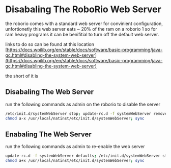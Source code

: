 # Disabaling The RoboRio Web Server

the roborio comes with a standard web server for convinient configuration,
unfortionetly this web server eats ~ 20% of the ram on a roborio 1 so for 
ram heavy programs it can be benifitial to turn off the default web server.

links to do so can be found at this location [https://docs.wpilib.org/en/stable/docs/software/basic-programming/java-gc.html#disabling-the-system-web-server](https://docs.wpilib.org/en/stable/docs/software/basic-programming/java-gc.html#disabling-the-system-web-server)

the short of it is 


## Disabaling The Web Server

run the following commands as admin on the roborio to disable the server

```bash
/etc/init.d/systemWebServer stop; update-rc.d -f systemWebServer remove; sync
chmod a-x /usr/local/natinst/etc/init.d/systemWebServer; sync
```

## Enabaling The Web Server

run the following commands as admin to re-enable the web server

```bash
update-rc.d -f systemWebServer defaults; /etc/init.d/systemWebServer start; sync
chmod a+x /usr/local/natinst/etc/init.d/systemWebServer; sync
```


